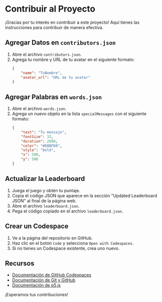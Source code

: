 <!-- filepath: /workspaces/SANDA-Pre-GameJam/CONTRIBUTING.md -->

# Contribuir al Proyecto

¡Gracias por tu interés en contribuir a este proyecto! Aquí tienes las instrucciones para contribuir de manera efectiva.

## Agregar Datos en `contributors.json`

1. Abre el archivo `contributors.json`.
2. Agrega tu nombre y URL de tu avatar en el siguiente formato:
    ```json
    {
        "name": "TuNombre",
        "avatar_url": "URL de tu avatar"
    }
    ```

## Agregar Palabras en `words.json`

1. Abre el archivo `words.json`.
2. Agrega un nuevo objeto en la lista `specialMessages` con el siguiente formato:
    ```json
    {
        "text": "Tu mensaje",
        "fontSize": 32,
        "duration": 2000,
        "color": "#D8BFD8",
        "style": "bold",
        "x": 500,
        "y": 500
    }
    ```

## Actualizar la Leaderboard

1. Juega el juego y obtén tu puntaje.
2. Copia el código JSON que aparece en la sección "Updated Leaderboard JSON" al final de la página web.
3. Abre el archivo `leaderboard.json`.
4. Pega el código copiado en el archivo `leaderboard.json`.

## Crear un Codespace

1. Ve a la página del repositorio en GitHub.
2. Haz clic en el botón `Code` y selecciona `Open with Codespaces`.
3. Si no tienes un Codespace existente, crea uno nuevo.

## Recursos

- [Documentación de GitHub Codespaces](https://docs.github.com/en/codespaces)
- [Documentación de Git y GitHub](https://docs.github.com/en/get-started)
- [Documentación de p5.js](https://p5js.org/reference/)

¡Esperamos tus contribuciones!
